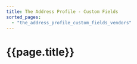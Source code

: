 ```yaml
---
title: The Address Profile - Custom Fields
sorted_pages:
  - "the_address_profile_custom_fields_vendors"
---
```

# {{page.title}}
